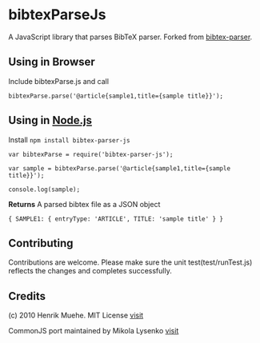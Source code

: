 bibtexParseJs
=============
A JavaScript library that parses BibTeX parser. Forked from 
[bibtex-parser](https://github.com/mikolalysenko/bibtex-parser).


## Using in Browser
Include bibtexParse.js and call 

```
bibtexParse.parse('@article{sample1,title={sample title}}');
```

## Using in [Node.js](http://nodejs.org/)
Install     ```npm install bibtex-parser-js```

```
var bibtexParse = require('bibtex-parser-js');

var sample = bibtexParse.parse('@article{sample1,title={sample title}}');

console.log(sample);
``` 

**Returns** A parsed bibtex file as a JSON object

```
{ SAMPLE1: { entryType: 'ARTICLE', TITLE: 'sample title' } }
```

## Contributing
   Contributions are welcome. Please make sure the unit test(test/runTest.js) reflects the
   changes and completes successfully. 


## Credits
(c) 2010 Henrik Muehe.  MIT License 
[visit](https://code.google.com/p/bibtex-js/)


CommonJS port maintained by Mikola Lysenko 
[visit](https://github.com/mikolalysenko/bibtex-parser)
